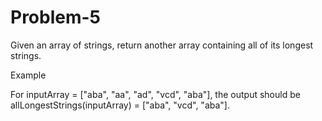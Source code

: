 # Problem-5
Given an array of strings, return another array containing all of its longest strings.

Example

For inputArray = ["aba", "aa", "ad", "vcd", "aba"], the output should be
allLongestStrings(inputArray) = ["aba", "vcd", "aba"].
